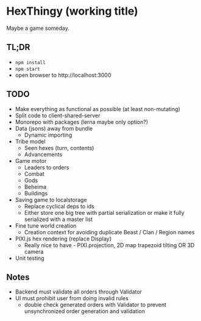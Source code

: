 # HexThingy (working title)

Maybe a game someday.

## TL;DR

- `npm install`
- `npm start`
- open browser to http://localhost:3000

## TODO

- Make everything as functional as possible (at least non-mutating)
- Split code to client-shared-server
- Monorepo with packages (lerna maybe only option?)
- Data (jsons) away from bundle
  - Dynamic importing
- Tribe model
  - Seen hexes (turn, contents)
  - Advancements
- Game motor
  - Leaders to orders
  - Combat
  - Gods
  - Beheima
  - Buildings
- Saving game to localstorage
  - Replace cyclical deps to ids
  - Either store one big tree with partial serialization or make it fully serialized with a master list
- Fine tune world creation
  - Creation context for avoiding duplicate Beast / Clan / Region names
- PIXI.js hex rendering (replace Display)
  - Really nice to have - PIXI.projection, 2D map trapezoid tilting OR 3D camera
- Unit testing

## Notes

- Backend must validate all orders through Validator
- UI must prohibit user from doing invalid rules
  - double check generated orders with Validator to prevent unsynchronized order generation and validation
